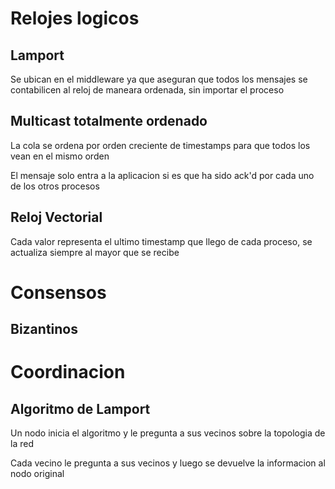 # Relojes logicos
## Lamport
Se ubican en el middleware ya que aseguran que todos los mensajes se contabilicen al reloj de maneara ordenada, sin importar el proceso

## Multicast totalmente ordenado
La cola se ordena por orden creciente de timestamps para que todos los vean en el mismo orden

El mensaje solo entra a la aplicacion si es que ha sido ack'd por cada uno de los otros procesos

## Reloj Vectorial
Cada valor representa el ultimo timestamp que llego de cada proceso, se actualiza siempre al mayor que se recibe

# Consensos
## Bizantinos

# Coordinacion
## Algoritmo de Lamport
Un nodo inicia el algoritmo y le pregunta a sus vecinos sobre la topologia de la red

Cada vecino le pregunta a sus vecinos y luego se devuelve la informacion al nodo original
